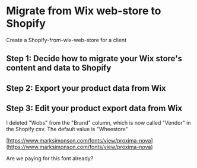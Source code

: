 # Migrate from Wix web-store to Shopify
Create a Shopify-from-wix-web-store for a client


## Step 1: Decide how to migrate your Wix store's content and data to Shopify


## Step 2: Export your product data from Wix


## Step 3: Edit your product export data from Wix

I deleted "Wobs" from the "Brand" column, which is now called "Vendor" in the Shopify csv. The default value is "Wheestore"

[https://www.marksimonson.com/fonts/view/proxima-nova](https://www.marksimonson.com/fonts/view/proxima-nova)

Are we paying for this font already?
